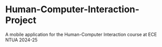 # Human-Computer-Interaction-Project
A mobile application for the Human-Computer Interaction course at ECE NTUA 2024-25
